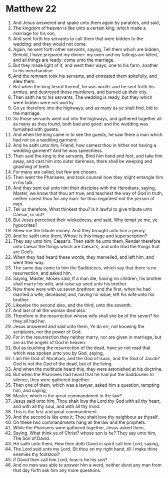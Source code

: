 ﻿# Matthew 22
1. And Jesus answered and spake unto them again by parables, and said, 
2. The kingdom of heaven is like unto a certain king, which made a marriage for his son, 
3. And sent forth his servants to call them that were bidden to the wedding: and they would not come. 
4. Again, he sent forth other servants, saying, Tell them which are bidden, Behold, I have prepared my dinner: my oxen and my fatlings are killed, and all things are ready: come unto the marriage. 
5. But they made light of it, and went their ways, one to his farm, another to his merchandise: 
6. And the remnant took his servants, and entreated them spitefully, and slew them. 
7. But when the king heard thereof, he was wroth: and he sent forth his armies, and destroyed those murderers, and burned up their city. 
8. Then saith he to his servants, The wedding is ready, but they which were bidden were not worthy. 
9. Go ye therefore into the highways, and as many as ye shall find, bid to the marriage. 
10. So those servants went out into the highways, and gathered together all as many as they found, both bad and good: and the wedding was furnished with guests. 
11.  And when the king came in to see the guests, he saw there a man which had not on a wedding garment: 
12. And he saith unto him, Friend, how camest thou in hither not having a wedding garment? And he was speechless. 
13. Then said the king to the servants, Bind him hand and foot, and take him away, and cast him into outer darkness; there shall be weeping and gnashing of teeth. 
14. For many are called, but few are chosen. 
15.  Then went the Pharisees, and took counsel how they might entangle him in his talk. 
16. And they sent out unto him their disciples with the Herodians, saying, Master, we know that thou art true, and teachest the way of God in truth, neither carest thou for any man: for thou regardest not the person of men. 
17. Tell us therefore, What thinkest thou? Is it lawful to give tribute unto Caesar, or not? 
18. But Jesus perceived their wickedness, and said, Why tempt ye me, ye hypocrites? 
19. Shew me the tribute money. And they brought unto him a penny. 
20. And he saith unto them, Whose is this image and superscription? 
21. They say unto him, Cæsar’s. Then saith he unto them, Render therefore unto Cæsar the things which are Cæsar’s; and unto God the things that are God’s. 
22. When they had heard these words, they marvelled, and left him, and went their way. 
23.  The same day came to him the Sadducees, which say that there is no resurrection, and asked him, 
24. Saying, Master, Moses said, If a man die, having no children, his brother shall marry his wife, and raise up seed unto his brother. 
25. Now there were with us seven brethren: and the first, when he had married a wife, deceased, and, having no issue, left his wife unto his brother: 
26. Likewise the second also, and the third, unto the seventh. 
27. And last of all the woman died also. 
28. Therefore in the resurrection whose wife shall she be of the seven? for they all had her. 
29. Jesus answered and said unto them, Ye do err, not knowing the scriptures, nor the power of God. 
30. For in the resurrection they neither marry, nor are given in marriage, but are as the angels of God in heaven. 
31. But as touching the resurrection of the dead, have ye not read that which was spoken unto you by God, saying, 
32. I am the God of Abraham, and the God of Isaac, and the God of Jacob? God is not the God of the dead, but of the living. 
33. And when the multitude heard this, they were astonished at his doctrine. 
34.  But when the Pharisees had heard that he had put the Sadducees to silence, they were gathered together. 
35. Then one of them, which was a lawyer, asked him a question, tempting him, and saying, 
36. Master, which is the great commandment in the law? 
37. Jesus said unto him, Thou shalt love the Lord thy God with all thy heart, and with all thy soul, and with all thy mind. 
38. This is the first and great commandment. 
39. And the second is like unto it, Thou shalt love thy neighbour as thyself. 
40. On these two commandments hang all the law and the prophets. 
41.  While the Pharisees were gathered together, Jesus asked them, 
42. Saying, What think ye of Christ? whose son is he? They say unto him, The Son of David. 
43. He saith unto them, How then doth David in spirit call him Lord, saying, 
44. The Lord said unto my Lord, Sit thou on my right hand, till I make thine enemies thy footstool? 
45. If David then call him Lord, how is he his son? 
46. And no man was able to answer him a word, neither durst any man from that day forth ask him any more questions. 
